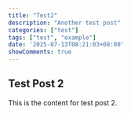 ```yaml
---
title: "Test2"
description: "Another test post"
categories: ["test"]
tags: ["test", "example"]
date: '2025-07-13T08:21:03+08:00'
showComments: true
---
```


## Test Post 2

This is the content for test post 2.